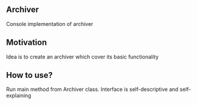 ## Archiver
Console implementation of archiver

## Motivation
Idea is to create an archiver which cover its basic functionality 

## How to use?
Run main method from Archiver class.
Interface is self-descriptive and self-explaining